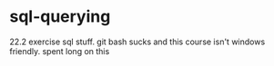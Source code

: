 # sql-querying
22.2 exercise sql stuff. git bash sucks and this course isn't windows friendly.
spent long on this
